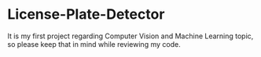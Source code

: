 # License-Plate-Detector

It is my first project regarding Computer Vision and Machine Learning topic, so please keep that in mind while reviewing my code. 
